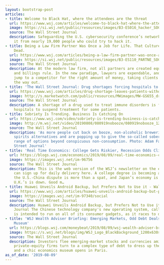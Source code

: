 ```yaml
---
layout: bootstrap-post
articles:
- title: Welcome to Black Hat, where the attendees are the threat
  url: https://www.wsj.com/articles/welcome-to-black-hat-where-the-attendees-are-the-threat-11565343002
  image: https://si.wsj.net/public/resources/images/B3-ES016_hacker_SOC_20190808184904.jpg
  source: The Wall Street Journal
  description: Safeguarding the U.S. cybersecurity conference’s network means protecting
    it from nearly 19,000 people who could try to hack it.
- title: Being a Law Firm Partner Was Once a Job for Life. That Culture Is All but
    Dead.
  url: https://www.wsj.com/articles/being-a-law-firm-partner-was-once-a-job-for-life-that-culture-is-all-but-dead-11565362437
  image: https://si.wsj.net/public/resources/images/B3-ES110_PARTNE_SOC_20190809085434.jpg
  source: The Wall Street Journal
  description: At the modern law firm, not all partners are created equal, and data
    and billings rule. In the new paradigm, lawyers are expendable, and partners may
    jump to a competitor for the right amount of money, taking clients with them on
    the way out.
- title: 'The Wall Street Journal: Drug shortages forcing hospitals to ration treatments'
  url: https://www.wsj.com/articles/drug-shortage-leaves-patients-without-immune-disorder-treatment-11565343023
  image: http://s.marketwatch.com/public/resources/MWimages/MW-GS655_drugpr_ZG_20181029142637.jpg
  source: The Wall Street Journal
  description: A shortage of a drug used to treat immune disorders is forcing U.S.
    hospitals to suspend treatment for some patients.
- title: Sobriety Is Trending. Business Is Catching On
  url: https://www.wsj.com/video/sobriety-is-trending-business-is-catching-on/E62F3745-D2C6-471F-B958-F7AA8262E1CC.html
  image: http://m.wsj.net/video/20190808/080919nobooze/080919nobooze_1280x720.jpg
  source: The Wall Street Journal
  description: 'As more people cut back on booze, non-alcoholic breweries, bars and
    spirits alternatives and are popping up to give the so-called sober curious a
    range of options beyond conspicuous non-consumption. Photo: Adam Falk/The Wall
    Street Journal'
- title: 'Real Time Economics: College Gets Riskier, Recession Odds Climb'
  url: https://blogs.wsj.com/economics/2019/08/09/real-time-economics-college-gets-riskier-recession-odds-climb/
  image: https://images.wsj.net/im-96756
  source: The Wall Street Journal
  description: This is the web version of the WSJ’s newsletter on the economy. You
    can sign up for daily delivery here. A college degree is becoming a riskier proposition,
    the U.S.-China dispute is more than a spat, and Japan’s economy is up while the
    U.K.’s is down. Good m…
- title: Huawei Unveils Android Backup, but Prefers Not to Use it - Wall Street Journal
  url: https://www.wsj.com/articles/huawei-unveils-android-backup-but-prefers-not-to-use-it-11565346923
  image: https://images.wsj.net/im-97340/social
  source: The Wall Street Journal
  description: Huawei Unveils Android Backup, but Prefers Not to Use it Wall Street
    Journal The Chinese technology company's new operating system, called HarmonyOS,
    is intended to run on all of its consumer gadgets, as it races to develop backups...
- title: 'WSJ Wealth Adviser Briefing: Emerging Markets, Odd Debt Deals, Economics
    Museum'
  url: https://blogs.wsj.com/moneybeat/2019/08/09/wsj-wealth-adviser-briefing-emerging-markets-odd-debt-deals-economics-museum/
  image: https://s.wsj.net/blogs/img/WSJ_Logo_BlackBackground_1200x630social
  source: The Wall Street Journal
  description: Investors flee emerging-market stocks and currencies amid trade conflict;
    private-equity firms turn to a complex type of debt to dress up their companies,
    and a chic economics museum opens in Paris.
as_of_date: '2019-08-09'
---
```


